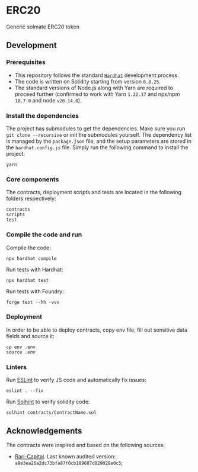 # ERC20
Generic solmate ERC20 token

## Development

### Prerequisites
- This repository follows the standard [`Hardhat`](https://hardhat.org/tutorial/) development process.
- The code is written on Solidity starting from version `0.8.25`.
- The standard versions of Node.js along with Yarn are required to proceed further (confirmed to work with Yarn `1.22.17` and npx/npm `10.7.0` and node `v20.14.0`).

### Install the dependencies
The project has submodules to get the dependencies. Make sure you run `git clone --recursive` or init the submodules yourself.
The dependency list is managed by the `package.json` file, and the setup parameters are stored in the `hardhat.config.js` file.
Simply run the following command to install the project:
```
yarn
```

### Core components
The contracts, deployment scripts and tests are located in the following folders respectively:
```
contracts
scripts
test
```

### Compile the code and run
Compile the code:
```
npx hardhat compile
```
Run tests with Hardhat:
```
npx hardhat test
```
Run tests with Foundry:
```
forge test --hh -vvv
```

### Deployment
In order to be able to deploy contracts, copy env file, fill out sensitive data fields and source it:
```
cp env .env
source .env
```

### Linters
Run [ESLint](https://eslint.org/) to verify JS code and automatically fix issues:
```
eslint . --fix
```
Run [Solhint](https://github.com/protofire/solhint) to verify solidity code:
```
solhint contracts/ContractName.sol
```


## Acknowledgements
The contracts were inspired and based on the following sources:
- [Rari-Capital](https://github.com/Rari-Capital/solmate). Last known audited version: `a9e3ea26a2dc73bfa87f0cb189687d029028e0c5`;